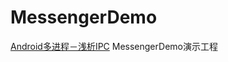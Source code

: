 # MessengerDemo
[Android多进程－浅析IPC](https://liujq.github.io/2018/04/09/android-ipc-explore.html) MessengerDemo演示工程
